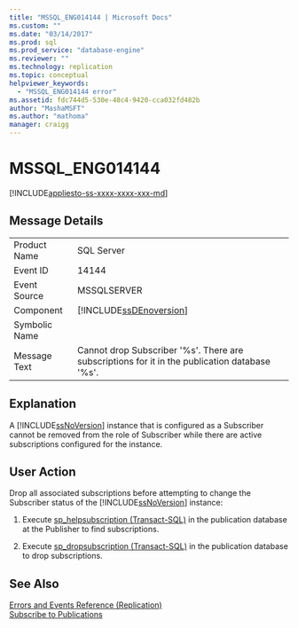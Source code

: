 ```yaml
---
title: "MSSQL_ENG014144 | Microsoft Docs"
ms.custom: ""
ms.date: "03/14/2017"
ms.prod: sql
ms.prod_service: "database-engine"
ms.reviewer: ""
ms.technology: replication
ms.topic: conceptual
helpviewer_keywords: 
  - "MSSQL_ENG014144 error"
ms.assetid: fdc744d5-530e-48c4-9420-cca032fd482b
author: "MashaMSFT"
ms.author: "mathoma"
manager: craigg
---
```

# MSSQL_ENG014144
[!INCLUDE[appliesto-ss-xxxx-xxxx-xxx-md](../../includes/appliesto-ss-xxxx-xxxx-xxx-md.md)]
    
## Message Details  
  
|||  
|-|-|  
|Product Name|SQL Server|  
|Event ID|14144|  
|Event Source|MSSQLSERVER|  
|Component|[!INCLUDE[ssDEnoversion](../../includes/ssdenoversion-md.md)]|  
|Symbolic Name||  
|Message Text|Cannot drop Subscriber '%s'. There are subscriptions for it in the publication database '%s'.|  
  
## Explanation  
 A [!INCLUDE[ssNoVersion](../../includes/ssnoversion-md.md)] instance that is configured as a Subscriber cannot be removed from the role of Subscriber while there are active subscriptions configured for the instance.  
  
## User Action  
 Drop all associated subscriptions before attempting to change the Subscriber status of the [!INCLUDE[ssNoVersion](../../includes/ssnoversion-md.md)] instance:  
  
1.  Execute [sp_helpsubscription &#40;Transact-SQL&#41;](../../relational-databases/system-stored-procedures/sp-helpsubscription-transact-sql.md) in the publication database at the Publisher to find subscriptions.  
  
2.  Execute [sp_dropsubscription &#40;Transact-SQL&#41;](../../relational-databases/system-stored-procedures/sp-dropsubscription-transact-sql.md) in the publication database to drop subscriptions.  
  
## See Also  
 [Errors and Events Reference &#40;Replication&#41;](../../relational-databases/replication/errors-and-events-reference-replication.md)   
 [Subscribe to Publications](../../relational-databases/replication/subscribe-to-publications.md)  
  
  
